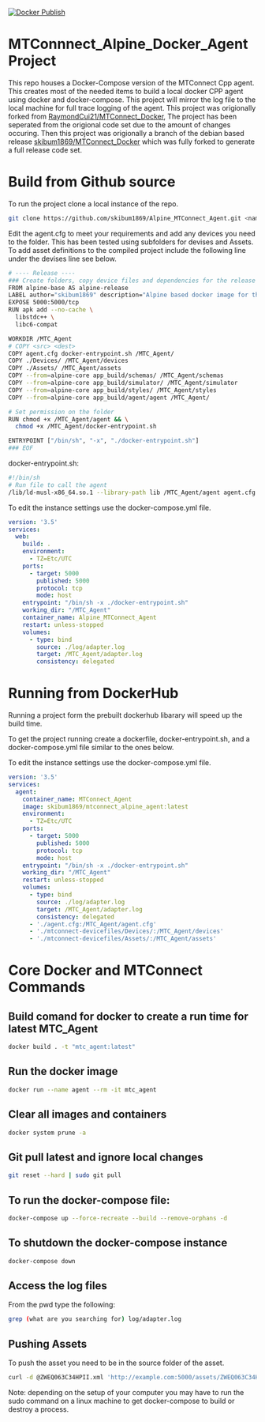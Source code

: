 [![Docker Publish](https://github.com/skibum1869/Alpine_MTConnect_Agent/actions/workflows/dockerpublish.yml/badge.svg?branch=master)](https://github.com/skibum1869/Alpine_MTConnect_Agent/actions/workflows/dockerpublish.yml)

# MTConnnect_Alpine_Docker_Agent Project

This repo houses a Docker-Compose version of the MTConnect Cpp agent. This creates most of the needed items to build a local docker CPP agent using docker and docker-compose.
This project will mirror the log file to the local machine for full trace logging of the agent. This project was origionally forked from [RaymondCui21/MTConnect_Docker](https://github.com/RaymondCui21/MTConnect_Docker), The project has been seperated from the origional code set due to the amount of changes occuring. Then this project was origionally a branch of the debian based release [skibum1869/MTConnect_Docker](https://github.com/skibum1869/MTConnect_Docker) which was fully forked to generate a full release code set. 

# Build from Github source

To run the project clone a local instance of the repo.

``` bash
git clone https://github.com/skibum1869/Alpine_MTConnect_Agent.git <name you want for the local repo>
```
Edit the agent.cfg to meet your requirements and add any devices you need to the folder. This has been tested using subfolders for devises and Assets.
To add asset definitions to the compiled project include the following line under the devises line see below.

```bash
# ---- Release ----
### Create folders, copy device files and dependencies for the release
FROM alpine-base AS alpine-release
LABEL author="skibum1869" description="Alpine based docker image for the latest Release Version of the MTConnect C++ Agent"
EXPOSE 5000:5000/tcp
RUN apk add --no-cache \
  libstdc++ \
  libc6-compat

WORKDIR /MTC_Agent
# COPY <src> <dest>
COPY agent.cfg docker-entrypoint.sh /MTC_Agent/
COPY ./Devices/ /MTC_Agent/devices
COPY ./Assets/ /MTC_Agent/assets
COPY --from=alpine-core app_build/schemas/ /MTC_Agent/schemas
COPY --from=alpine-core app_build/simulator/ /MTC_Agent/simulator
COPY --from=alpine-core app_build/styles/ /MTC_Agent/styles
COPY --from=alpine-core app_build/agent/agent /MTC_Agent/

# Set permission on the folder
RUN chmod +x /MTC_Agent/agent && \
  chmod +x /MTC_Agent/docker-entrypoint.sh

ENTRYPOINT ["/bin/sh", "-x", "./docker-entrypoint.sh"]
### EOF
```

docker-entrypoint.sh:
```sh
#!/bin/sh
# Run file to call the agent
/lib/ld-musl-x86_64.so.1 --library-path lib /MTC_Agent/agent agent.cfg
```

To edit the instance settings use the docker-compose.yml file. 
```yml
version: '3.5'
services:
  web:
    build: .
    environment:
      - TZ=Etc/UTC
    ports: 
      - target: 5000
        published: 5000
        protocol: tcp
        mode: host
    entrypoint: "/bin/sh -x ./docker-entrypoint.sh"
    working_dir: "/MTC_Agent"
    container_name: Alpine_MTConnect_Agent
    restart: unless-stopped
    volumes:
      - type: bind
        source: ./log/adapter.log
        target: /MTC_Agent/adapter.log
        consistency: delegated
```

# Running from DockerHub

Running a project form the prebuilt dockerhub libarary will speed up the build time.

To get the project running create a dockerfile, docker-entrypoint.sh, and a docker-compose.yml file similar to the ones below.

To edit the instance settings use the docker-compose.yml file. 
```yml
version: '3.5'
services:
  agent:
    container_name: MTConnect_Agent
    image: skibum1869/mtconnect_alpine_agent:latest
    environment:
      - TZ=Etc/UTC
    ports: 
      - target: 5000
        published: 5000
        protocol: tcp
        mode: host
    entrypoint: "/bin/sh -x ./docker-entrypoint.sh"
    working_dir: "/MTC_Agent"
    restart: unless-stopped
    volumes:
      - type: bind
        source: ./log/adapter.log
        target: /MTC_Agent/adapter.log
        consistency: delegated
      - './agent.cfg:/MTC_Agent/agent.cfg'
      - './mtconnect-devicefiles/Devices/:/MTC_Agent/devices'
      - './mtconnect-devicefiles/Assets/:/MTC_Agent/assets'
```

# Core Docker and MTConnect Commands

## Build comand for docker to create a run time for latest MTC_Agent
```bash
docker build . -t "mtc_agent:latest"
```

## Run the docker image
```bash
docker run --name agent --rm -it mtc_agent
```

## Clear all images and containers
```bash
docker system prune -a
```

## Git pull latest and ignore local changes
``` bash
git reset --hard | sudo git pull
```

## To run the docker-compose file:
``` bash
docker-compose up --force-recreate --build --remove-orphans -d
```

## To shutdown the docker-compose instance
``` bash
docker-compose down
```

## Access the log files
From the pwd type the following:
```bash
grep (what are you searching for) log/adapter.log
```

## Pushing Assets
To push the asset you need to be in the source folder of the asset.
```bash
curl -d @ZWEQ063C34HPII.xml 'http://example.com:5000/assets/ZWEQ063C34HPII.1?device=HEMsaw&type=CuttingTool'
```

Note: depending on the setup of your computer you may have to run the sudo command on a linux machine to get docker-compose to build or destroy a process. 